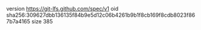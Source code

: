 version https://git-lfs.github.com/spec/v1
oid sha256:309627dbb136135f84b9e5d12c06b4261b9b1f8cb169f8cdb8023f867b7a4165
size 385
